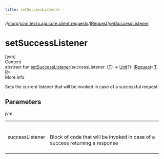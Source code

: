 ```yaml
---
title: setSuccessListener -
---
```

//[shop](../../../index.md)/[com.tezro.api.core.client.requests](../index.md)/[IRequest](index.md)/[setSuccessListener](set-success-listener.md)



# setSuccessListener  
[jvm]  
Content  
abstract fun [setSuccessListener](set-success-listener.md)(successListener: ([T](index.md)) -> [Unit](https://kotlinlang.org/api/latest/jvm/stdlib/kotlin/-unit/index.html)?): [IRequest](index.md)<[T](index.md), [R](index.md)>  
More info  


Sets the current listener that will be invoked in case of a successful request.



## Parameters  
  
jvm  
  
| | |
|---|---|
| <a name="com.tezro.api.core.client.requests/IRequest/setSuccessListener/#kotlin.Function1[TypeParam(bounds=[kotlin.Any?]),kotlin.Unit]?/PointingToDeclaration/"></a>successListener| <a name="com.tezro.api.core.client.requests/IRequest/setSuccessListener/#kotlin.Function1[TypeParam(bounds=[kotlin.Any?]),kotlin.Unit]?/PointingToDeclaration/"></a><br><br>Block of code that will be invoked in case of a success returning a response<br><br>|
  
  




